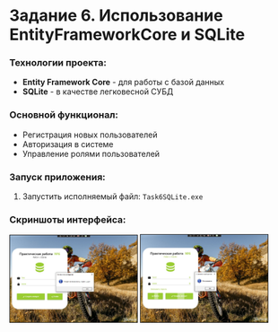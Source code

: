<h1>Задание 6. Использование EntityFrameworkCore и SQLite</h1>

<h3> Технологии проекта:</h3>
<ul>
  <li><b>Entity Framework Core</b> - для работы с базой данных</li>
  <li><b>SQLite</b> - в качестве легковесной СУБД</li>
</ul>

<h3> Основной функционал:</h3>
<ul>
  <li>Регистрация новых пользователей</li>
  <li>Авторизация в системе</li>
  <li>Управление ролями пользователей</li>
</ul>

<h3> Запуск приложения:</h3>
<ol>
  <li>Запустить исполняемый файл: <code>Task6SQLite.exe</code></li>
</ol>

<h3> Скриншоты интерфейса:</h3>
<div>
  <img src="screenshots/1.jpg" alt="Форма регистрации" border="1" width="45%">
  <img src="screenshots/2.jpg" alt="Форма входа с выбором роли" border="1" width="45%">
</div>
